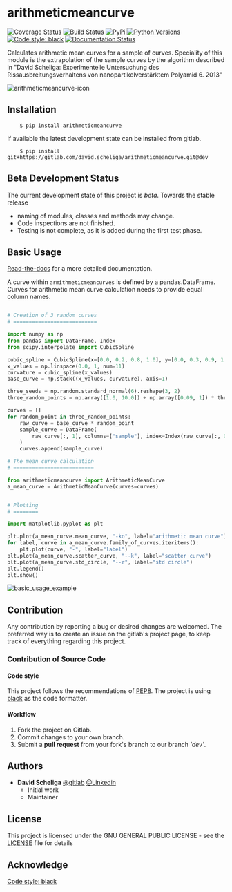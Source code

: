 # arithmeticmeancurve
[![Coverage Status](https://coveralls.io/repos/gitlab/david.scheliga/arithmeticmeancurve/badge.svg?branch=master)](https://coveralls.io/gitlab/david.scheliga/arithmeticmeancurve?branch=master)
[![Build Status](https://travis-ci.com/david.scheliga/arithmeticmeancurve.svg?branch=master)](https://travis-ci.com/david.scheliga/arithmeticmeancurve)
[![PyPi](https://img.shields.io/pypi/v/arithmeticmeancurve.svg?style=flat-square&label=PyPI)](https://https://pypi.org/project/arithmeticmeancurve/)
[![Python Versions](https://img.shields.io/pypi/pyversions/arithmeticmeancurve.svg?style=flat-square&label=PyPI)](https://https://pypi.org/project/arithmeticmeancurve/)
[![Code style: black](https://img.shields.io/badge/code%20style-black-000000.svg)](https://github.com/psf/black)
[![Documentation Status](https://readthedocs.org/projects/arithmeticmeancurve/badge/?version=latest)](https://arithmeticmeancurve.readthedocs.io/en/latest/?badge=latest)

Calculates arithmetic mean curves for a sample of curves. Speciality of this
module is the extrapolation of the sample curves by the algorithm described in
"David Scheliga: Experimentelle Untersuchung des Rissausbreitungsverhaltens von
 nanopartikelverstärktem Polyamid 6. 2013"

![arithmeticmeancurve-icon](https://arithmeticmeancurve.readthedocs.io/en/latest/_images/arithmeticmeancurve-icon.svg)

## Installation

```` shell script
    $ pip install arithmeticmeancurve
````

If available the latest development state can be installed from gitlab.

```` shell script
    $ pip install git+https://gitlab.com/david.scheliga/arithmeticmeancurve.git@dev
````

## Beta Development Status

The current development state of this project is *beta*. Towards the stable release

- naming of modules, classes and methods may change.
- Code inspections are not finished.
- Testing is not complete, as it is added during the first test phase.


## Basic Usage

[Read-the-docs](https://arithmeticmeancurve.readthedocs.io/en/latest/index.html) for a more detailed documentation.

A curve within `armithmeticmeancurves` is defined by a pandas.DataFrame. Curves
for arithmetic mean curve calculation needs to provide equal column names.

```` python

# Creation of 3 random curves
# ===========================

import numpy as np
from pandas import DataFrame, Index
from scipy.interpolate import CubicSpline

cubic_spline = CubicSpline(x=[0.0, 0.2, 0.8, 1.0], y=[0.0, 0.3, 0.9, 1.0])
x_values = np.linspace(0.0, 1, num=11)
curvature = cubic_spline(x_values)
base_curve = np.stack((x_values, curvature), axis=1)

three_seeds = np.random.standard_normal(6).reshape(3, 2)
three_random_points = np.array([1.0, 10.0]) + np.array([0.09, 1]) * three_seeds

curves = []
for random_point in three_random_points:
    raw_curve = base_curve * random_point
    sample_curve = DataFrame(
        raw_curve[:, 1], columns=["sample"], index=Index(raw_curve[:, 0], name="x")
    )
    curves.append(sample_curve)

# The mean curve calculation
# ==========================

from arithmeticmeancurve import ArithmeticMeanCurve
a_mean_curve = ArithmeticMeanCurve(curves=curves)


# Plotting
# ========

import matplotlib.pyplot as plt

plt.plot(a_mean_curve.mean_curve, "-ko", label="arithmetic mean curve")
for label, curve in a_mean_curve.family_of_curves.iteritems():
    plt.plot(curve, "-", label="label")
plt.plot(a_mean_curve.scatter_curve, "--k", label="scatter curve")
plt.plot(a_mean_curve.std_circle, "--r", label="std circle")
plt.legend()
plt.show()

````

![basic_usage_example](https://arithmeticmeancurve.readthedocs.io/en/latest/_images/basic_usage_example_01.png)

## Contribution

Any contribution by reporting a bug or desired changes are welcomed. The preferred 
way is to create an issue on the gitlab's project page, to keep track of everything 
regarding this project.

### Contribution of Source Code
#### Code style
This project follows the recommendations of [PEP8](https://www.python.org/dev/peps/pep-0008/).
The project is using [black](https://github.com/psf/black) as the code formatter.

#### Workflow

1. Fork the project on Gitlab.
2. Commit changes to your own branch.
3. Submit a **pull request** from your fork's branch to our branch *'dev'*.

## Authors

* **David Scheliga** 
    [@gitlab](https://gitlab.com/david.scheliga)
    [@Linkedin](https://www.linkedin.com/in/david-scheliga-576984171/)
    - Initial work
    - Maintainer

## License

This project is licensed under the GNU GENERAL PUBLIC LICENSE - see the
[LICENSE](LICENSE) file for details

## Acknowledge

[Code style: black](https://github.com/psf/black)